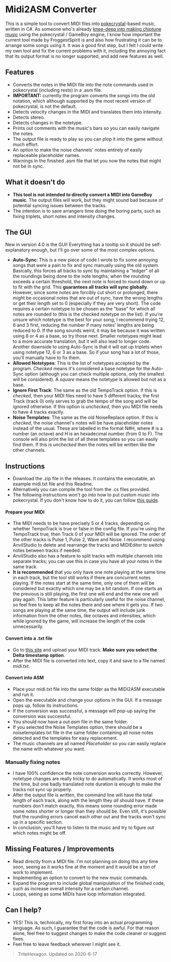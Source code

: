 # Midi2ASM Converter
This is a simple tool to convert MIDI files into [pokecrystal](https://github.com/pret/pokecrystal)-based music, written in C#. As someone who's already [knee-deep into making chiptune music](https://soundcloud.com/user-930339535/sets/all-demixes) using the pokecrystal / GameBoy engine, I know how important the current tool made by FroggestSpirit is and also how frustrating it can be to arrange some songs using it. It was a good first step, but I felt I could write my own tool and fix the current problems with it, including the annoying fact that its output format is no longer supported, and add new features as well.

## Features
* Converts the notes in the MIDI file into the note commands used in pokecrystal (including rests) in a .asm file.
* **IMPORTANT:** currently the program converts the songs into the old notation, which although supported by the most recent version of pokecrystal, is not the default.
* Detects velocity changes in the MIDI and translates them into intensity.
* Detects stereo.
* Detects changes in the notetype.
* Prints out comments with the music's bars so you can easily navigate the notes.
* The output file is ready to play so you can plop it into the game without much effort.
* An option to make the noise channels' notes entirely of easily replaceable placeholder names.
* Warnings in the finished .asm file that let you now the notes that might not be in sync.

## What it doesn't do
* **This tool is not intended to directly convert a MIDI into GameBoy music**. The output files *will* work, but they might sound bad because of potential syncing issues between the tracks.
* The intention is to save arrangers time doing the boring parts, such as fixing triplets, short notes and intensity changes.

## The GUI
New in version 4.0 is the GUI! Everything has a tooltip so it should be self-explanatory enough, but I'll go over some of the most complex options.

* **Auto-Sync**: This is a new piece of code I wrote to fix some annoying songs that were a pain to fix and sync manually using the old system. Basically, this forces all tracks to sync by maintaining a "ledger" of all the roundings being done to the note lengths; when the rounding exceeds a certain threshold, the next note is forced to round down or up to fit with the grid. This **guarantees all tracks will sync globally**. However, since some notes are forcibly cut short or prolonged, there might be occasional notes that are out of sync, have the wrong lengths or get their length set to 0 (especially if they are very short). The code requires a certain notetype to be chosen as the "base" for which all notes are rounded to (this is the checked notetype on the list). If you're unsure which notetype is the best for your song, I recommend trying 12, 6 and 3 first, reducing the number if many notes' lengths are being reduced to 0. If the song sounds weird, it may be because it was written using 8 or 4 as a base, so try those next. Smaller notetypes might lead to a more accurate translation, but it will also lead to longer code. Another downside to using Auto-Sync is that it will eat up triplets when using notetype 12, 6 or 3 as a base. So if your song has a lot of those, you'll manually have to fix them.
* **Allowed Notetypes**: This is the list of notetypes accepted by the program. *Checked* means it's considered a base notetype for the Auto-Sync option (although you can check multiple options, only the smallest will be considered). A *square* means the notetype is allowed but not as a base.
* **Ignore First Track**: The same as the old TempoTrack option. If this is *checked*, then your MIDI files need to have 5 different tracks; the first Track (track 0) only serves to grab the tempo of the song and will be ignored otherwise. If this option is *unchecked*, then you MIDI file needs to have 4 tracks exactly.
* **Noise Templates**: The same as the old NoiseReplace option. If this is *checked*, the noise channel's notes will be have placeholder notes instead of the usual. These are labelled in the format N#H, where # is a number (an octave) and H is an hexadecimal number (from 0 to F). The console will also print the list of all these templates so you can easily find them. If this is *unchecked* then the notes will be written like the other channels.

## Instructions
* Download the .zip file in the releases. It contains the executable, an example midi.txt file and this Readme.
* Alternatively you can compile the tool from the .cs files provided.
* The following instructions won't go into how to put custom music into pokecrystal. If you don't know how to do it, you can follow [this guide](https://github.com/pret/pokecrystal/wiki/Add-a-new-music-song).
#### Prepare your MIDI
* The MIDI needs to be have precisely 5 or 4 tracks, depending on whether TempoTrack is true or false in the config file. If you're using the TempoTrack true, then Track 0 of your MIDI will be ignored. The order of the other tracks is Pulse 1, Pulse 2, Wave and Noise. I recommend using AnvilStudio to delete and rearrange the tracks and MIDIEditor to switch notes between tracks if needed.
* AnvilStudio also has a feature to split tracks with multiple channels into separate tracks; you can use this in case you have all your notes in the same track.
* **It is recommended** that you only have one note playing at the same time in each track, but the tool still works if there are concurrent notes playing. If the notes start at the same time, only one of them will be considered but exactly which one may be a bit random. If one starts as the previous is still playing, the first one will end and the new one will play again. This latter feature is particularly useful for the noise channel, so feel free to keep all the notes there and see where it gets you.
If two songs are playing at the same time, the output will include junk information from the other notes, like octaves and intensities, which while ignored by the game, will increase the length of the code unnecessarily.
#### Convert into a .txt file
* Go to [this site](http://flashmusicgames.com/midi/mid2txt.php) and upload your MIDI track. **Make sure you select the Delta timestamp option**.
* After the MIDI file is converted into text, copy it and save to a file named *midi.txt*.
#### Convert into ASM
* Place your midi.txt file into the same folder as the MIDI2ASM executable and run it.
* Open the executable and change your options in the GUI. If a message pops up, follow its instructions.
* If the conversion was successful, a message will pop-up saying the conversion was successful.
* You should now have a *out.asm* file in the same folder.
* If you selected the Noise Templates option, there should be a noisetemplates.txt file in the same folder containing all noise notes detected and the templates for easy replacement.
* The music channels are all named *Placeholder* so you can easily replace the name with whatever you want.
### Manually fixing notes
* I have 100% confidence the note conversion works correctly. However, notetype changes are really tricky to do automatically. It works most of the time, but one badly translated note duration is enough to make the tracks not sync up properly.
* After the output file is written, the command line will have the total length of each track, along with the length they *all* should have. If these numbers don't match exactly, this means some rounding error made some notes shorter or longer than they should be. Even still, it's possible that the rounding errors cancel each other out and the tracks won't sync up in a specific section.
* In conclusion, you'll have to listen to the music and try to figure out which notes might be off.

## Missing Features / Improvements 
* Read directly from a MIDI file. I'm not planning on doing this any time soon, seeing as it works fine at the moment and it would be a ton of work to implement.
* Implementing an option to convert to the new music commands.
* Expand the program to include global manipulation of the finished code, such as increase overall intensity for a certain channel.
* Loops, seeing as some MIDIs have loop information integrated.

## Can I help?
* YES! This is, technically, my first foray into an actual programming language. As such, I guarantee that the code is awful. For that reason alone, feel free to suggest changes to make the code cleaner or suggest fixes.
* Feel free to leave feedback wherever I might see it.

> TriteHexagon. Updated on 2020-6-17

